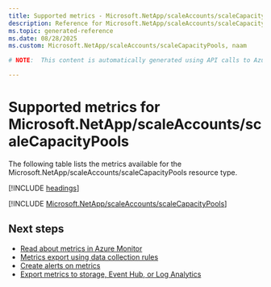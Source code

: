 ```yaml
---
title: Supported metrics - Microsoft.NetApp/scaleAccounts/scaleCapacityPools
description: Reference for Microsoft.NetApp/scaleAccounts/scaleCapacityPools metrics in Azure Monitor.
ms.topic: generated-reference
ms.date: 08/28/2025
ms.custom: Microsoft.NetApp/scaleAccounts/scaleCapacityPools, naam

# NOTE:  This content is automatically generated using API calls to Azure. Any edits made on these files will be overwritten in the next run of the script. 

---
```


  
# Supported metrics for Microsoft.NetApp/scaleAccounts/scaleCapacityPools
  
The following table lists the metrics available for the Microsoft.NetApp/scaleAccounts/scaleCapacityPools resource type.  
  
  
[!INCLUDE [headings](~/reusable-content/ce-skilling/azure/includes/azure-monitor/reference/metrics/metrics-headings.md)]  
  
 

[!INCLUDE [Microsoft.NetApp/scaleAccounts/scaleCapacityPools](~/reusable-content/ce-skilling/azure/includes/azure-monitor/reference/metrics/microsoft-netapp-scaleaccounts-scalecapacitypools-metrics-include.md)]  



## Next steps

- [Read about metrics in Azure Monitor](/azure/azure-monitor/data-platform)
- [Metrics export using data collection rules](/azure/azure-monitor/essentials/data-collection-metrics)
- [Create alerts on metrics](/azure/azure-monitor/alerts/alerts-overview)
- [Export metrics to storage, Event Hub, or Log Analytics](/azure/azure-monitor/essentials/platform-logs-overview)
